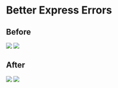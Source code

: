 # Better Express Errors

## Before

![](https://dl.dropbox.com/s/7kq9pbo6bri3jvp/Screenshot%202016-08-05%2007.16.12.png?dl=0)
![](https://dl.dropbox.com/s/xbzd2l64nifltaw/Screenshot%202016-08-05%2007.16.24.png?dl=0)

## After

![](https://dl.dropbox.com/s/zv6t3e6tjyqgip4/Screenshot%202016-08-05%2007.15.32.png?dl=0)
![](https://dl.dropbox.com/s/kh7pxudo8c31dd8/Screenshot%202016-08-05%2007.15.45.png?dl=0)
